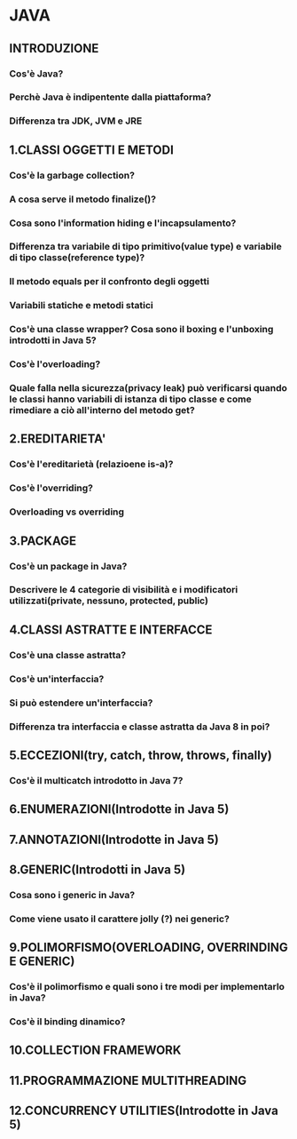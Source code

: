 # JAVA
## INTRODUZIONE
### Cos'è Java?
### Perchè Java è indipentente dalla piattaforma?
### Differenza tra JDK, JVM e JRE
## 1.CLASSI OGGETTI E METODI
### Cos'è la garbage collection?
### A cosa serve il metodo finalize()?
### Cosa sono l'information hiding e l'incapsulamento?
### Differenza tra variabile di tipo primitivo(value type) e variabile di tipo classe(reference type)?
### Il metodo equals per il confronto degli oggetti
### Variabili statiche e metodi statici
### Cos'è una classe wrapper? Cosa sono il boxing e l'unboxing introdotti in Java 5?
### Cos'è l'overloading?
### Quale falla nella sicurezza(privacy leak) può verificarsi quando le classi hanno variabili di istanza di tipo classe e come rimediare a ciò all'interno del metodo get? 
## 2.EREDITARIETA'
### Cos'è l'ereditarietà (relazioene is-a)?
### Cos'è l'overriding?
### Overloading vs overriding
## 3.PACKAGE
### Cos'è un package in Java?
### Descrivere le 4 categorie di visibilità e i modificatori utilizzati(private, nessuno, protected, public)
## 4.CLASSI ASTRATTE E INTERFACCE
### Cos'è una classe astratta?
### Cos'è un'interfaccia?
### Si può estendere un'interfaccia?
### Differenza tra interfaccia e classe astratta da Java 8 in poi?
## 5.ECCEZIONI(try, catch, throw, throws, finally)
### Cos'è il multicatch introdotto in Java 7?
## 6.ENUMERAZIONI(Introdotte in Java 5)
## 7.ANNOTAZIONI(Introdotte in Java 5)
## 8.GENERIC(Introdotti in Java 5)
### Cosa sono i generic in Java?
### Come viene usato il carattere jolly (?) nei generic?
## 9.POLIMORFISMO(OVERLOADING, OVERRINDING E GENERIC)
### Cos'è il polimorfismo e quali sono i tre modi per implementarlo in Java?
### Cos'è il binding dinamico?
## 10.COLLECTION FRAMEWORK
## 11.PROGRAMMAZIONE MULTITHREADING
## 12.CONCURRENCY UTILITIES(Introdotte in Java 5)

